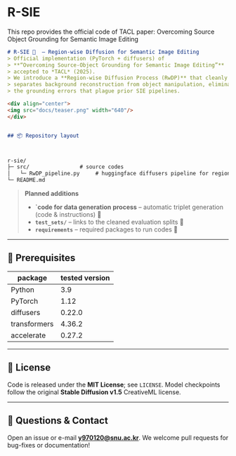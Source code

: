 # R-SIE
This repo provides the official code of TACL paper:
Overcoming Source Object Grounding for Semantic Image Editing
```markdown
# R-SIE 🍰  — Region-wise Diffusion for Semantic Image Editing
> Official implementation (PyTorch + diffusers) of  
> **“Overcoming Source-Object Grounding for Semantic Image Editing”**  
> accepted to *TACL* (2025).  
> We introduce a **Region-wise Diffusion Process (RwDP)** that cleanly
> separates background reconstruction from object manipulation, eliminating
> the grounding errors that plague prior SIE pipelines.

<div align="center">
<img src="docs/teaser.png" width="640"/>
</div>


## 📦 Repository layout



r-sie/
├─ src/                # source codes
│   └─ RwDP_pipeline.py     # huggingface diffusers pipeline for region-wise diffusion process
└─ README.md

````

> **Planned additions**
> - **`code for data generation process** – automatic triplet generation (code & instructions)  🚧  
> - **`test_sets/`** – links to the cleaned evaluation splits  🚧  
> - **`requirements`** – required packages to run codes  🚧  
---

## 🔧 Prerequisites

| package | tested version |
|---------|----------------|
| Python  | 3.9            |
| PyTorch | 1.12           |
| diffusers | 0.22.0       |
| transformers | 4.36.2    |
| accelerate | 0.27.2      |


---

## 📄 License

Code is released under the **MIT License**; see `LICENSE`.
Model checkpoints follow the original **Stable Diffusion v1.5** CreativeML
license.

---

## 🙋 Questions & Contact

Open an issue or e-mail **[y970120@snu.ac.kr](mailto:y970120@snu.ac.kr)**.
We welcome pull requests for bug-fixes or documentation!

```
```
